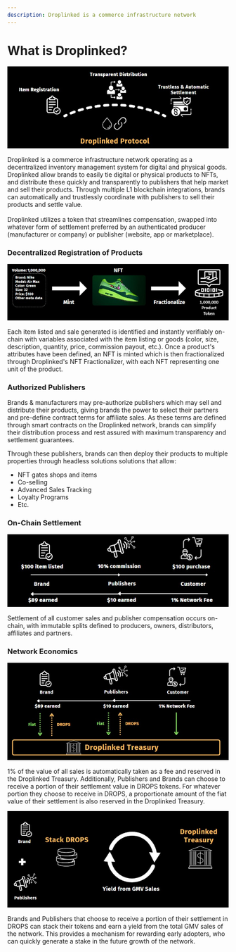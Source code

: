 ```yaml
---
description: Droplinked is a commerce infrastructure network
---
```


# What is Droplinked?

![Droplinked](<.gitbook/assets/Screenshot 2022-08-20 121037.jpg>)

Droplinked is a commerce infrastructure network operating as a decentralized inventory management system for digital and physical goods. Droplinked allow brands to easily tie digital or physical products to NFTs, and distribute these quickly and transparently to publishers that help market and sell their products. Through multiple L1 blockchain integrations, brands can automatically and trustlessly coordinate with publishers to sell their products and settle value.\
\
Droplinked utilizes a token that streamlines compensation, swapped into whatever form of settlement preferred by an authenticated producer (manufacturer or company) or publisher (website, app or marketplace).

### Decentralized Registration of Products

![Simple Product Registration, Secured on the Blockchain](<.gitbook/assets/Mint Fractionalize.jpg>)

Each item listed and sale generated is identified and instantly verifiably on-chain with variables associated with the item listing or goods (color, size, description, quantity, price, commission payout, etc.). Once a product's attributes have been defined, an NFT is minted which is then fractionalized through Droplinked's NFT Fractionalizer, with each NFT representing one unit of the product.

### Authorized Publishers

Brands & manufacturers may pre-authorize publishers which may sell and distribute their products, giving brands the power to select their partners and pre-define contract terms for affiliate sales. As these terms are defined through smart contracts on the Droplinked network, brands can simplify their distribution process and rest assured with maximum transparency and settlement guarantees.&#x20;

Through these publishers, brands can then deploy their products to multiple properties through headless solutions solutions that allow:

* NFT gates shops and items
* Co-selling
* Advanced Sales Tracking
* Loyalty Programs
* Etc.

### On-Chain Settlement

![](.gitbook/assets/ValueChain2.jpg)

Settlement of all customer sales and publisher compensation occurs on-chain, with immutable splits defined to producers, owners, distributors, affiliates and partners.

### Network Economics

![ A portion of GMV sales is retained in the Droplinked Treasury](<.gitbook/assets/Network Economics 1.jpg>)

1% of the value of all sales is automatically taken as a fee and reserved in the Droplinked Treasury. Additionally, Publishers and Brands can choose to receive a portion of their settlement value in DROPS tokens. For whatever portion they choose to receive in DROPS, a proportionate amount of the fiat value of their settlement is also reserved in the Droplinked Treasury.

![DROPS tokens give brands a publishers a way to earn additional yield from the growing network](<.gitbook/assets/Network Economics 2.jpg>)

Brands and Publishers that choose to receive a portion of their settlement in DROPS can stack their tokens and earn a yield from the total GMV sales of the network. This provides a mechanism for rewarding early adopters, who can quickly generate a stake in the future growth of the network.

###

